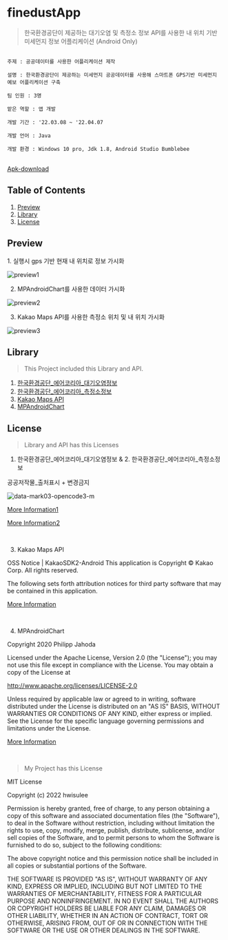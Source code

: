 # finedustApp
>한국환경공단이 제공하는 대기오염 및 측정소 정보 API를 사용한 내 위치 기반 미세먼지 정보 어플리케이션 (Android Only)

<pre>
<code>
주제 : 공공데이터를 사용한 어플리케이션 제작</br>
설명 : 한국환경공단이 제공하는 미세먼지 공공데이터를 사용해 스마트폰 GPS기반 미세먼지 예보 어플리케이션 구축</br>
팀 인원 : 3명</br>
맡은 역할 : 앱 개발</br>
개발 기간 : '22.03.08 ~ '22.04.07</br>
개발 언어 : Java</br>
개발 환경 : Windows 10 pro, Jdk 1.8, Android Studio Bumblebee
</code>
</pre>

[Apk-download](https://github.com/hwisulee/finedustApp/raw/main/FinedustAlarm/app/release/app-release.apk)

## Table of Contents
1. [Preview](#preview)
2. [Library](#library)
3. [License](#license)


<h2 id="preview">Preview</h2>
1. 실행시 gps 기반 현재 내 위치로 정보 가시화

![preview1](https://user-images.githubusercontent.com/62528282/168412753-5c2fc44d-4636-4b5e-8de2-ddc5fca3cf05.gif)

2. MPAndroidChart를 사용한 데이터 가시화

![preview2](https://user-images.githubusercontent.com/62528282/168412755-eaddcca3-5884-4d67-a94b-1a619c0a5857.gif)

3. Kakao Maps API를 사용한 측정소 위치 및 내 위치 가시화

![preview3](https://user-images.githubusercontent.com/62528282/168412756-b90e3344-f30b-4a91-abd1-bfca5b33d215.gif)

<h2 id="library">Library</h2>

>This Project included this Library and API.

1. [한국환경공단_에어코리아_대기오염정보](https://www.data.go.kr/tcs/dss/selectApiDataDetailView.do?publicDataPk=15073861)
2. [한국환경공단_에어코리아_측정소정보](https://www.data.go.kr/tcs/dss/selectApiDataDetailView.do?publicDataPk=15073877)
3. [Kakao Maps API](https://apis.map.kakao.com)
4. [MPAndroidChart](https://github.com/PhilJay/MPAndroidChart)

<h2 id="license">License</h2>

>Library and API has this Licenses

1. 한국환경공단_에어코리아_대기오염정보 & 2. 한국환경공단_에어코리아_측정소정보

공공저작물_출처표시 + 변경금지

![data-mark03-opencode3-m](https://user-images.githubusercontent.com/62528282/168411640-d45439e9-9ebd-4491-be10-3d13e3aa9592.png)

[More Information1](http://ccl.cckorea.org/about/)

[More Information2](https://www.kogl.or.kr/info/license.do#03-tab)

</br>

3. Kakao Maps API

OSS Notice | KakaoSDK2-Android
This application is Copyright © Kakao Corp. All rights reserved.

The following sets forth attribution notices for third party software that may be contained in this application.

[More Information](http://t1.daumcdn.net/osa/notice/173/1jnBpKCehN/notice.html)

</br>

4. MPAndroidChart

Copyright 2020 Philipp Jahoda

Licensed under the Apache License, Version 2.0 (the "License"); you may not use this file except in compliance with the License. You may obtain a copy of the License at

http://www.apache.org/licenses/LICENSE-2.0

Unless required by applicable law or agreed to in writing, software distributed under the License is distributed on an "AS IS" BASIS, WITHOUT WARRANTIES OR CONDITIONS OF ANY KIND, either express or implied. See the License for the specific language governing permissions and limitations under the License.

[More Information](https://github.com/PhilJay/MPAndroidChart/blob/master/LICENSE)

</br>

>My Project has this License

MIT License

Copyright (c) 2022 hwisulee

Permission is hereby granted, free of charge, to any person obtaining a copy
of this software and associated documentation files (the "Software"), to deal
in the Software without restriction, including without limitation the rights
to use, copy, modify, merge, publish, distribute, sublicense, and/or sell
copies of the Software, and to permit persons to whom the Software is
furnished to do so, subject to the following conditions:

The above copyright notice and this permission notice shall be included in all
copies or substantial portions of the Software.

THE SOFTWARE IS PROVIDED "AS IS", WITHOUT WARRANTY OF ANY KIND, EXPRESS OR
IMPLIED, INCLUDING BUT NOT LIMITED TO THE WARRANTIES OF MERCHANTABILITY,
FITNESS FOR A PARTICULAR PURPOSE AND NONINFRINGEMENT. IN NO EVENT SHALL THE
AUTHORS OR COPYRIGHT HOLDERS BE LIABLE FOR ANY CLAIM, DAMAGES OR OTHER
LIABILITY, WHETHER IN AN ACTION OF CONTRACT, TORT OR OTHERWISE, ARISING FROM,
OUT OF OR IN CONNECTION WITH THE SOFTWARE OR THE USE OR OTHER DEALINGS IN THE
SOFTWARE.
